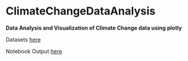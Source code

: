 # ClimateChangeDataAnalysis

__Data Analysis and Visualization of Climate Change data using plotly__

Datasets [here](https://www.kaggle.com/datasets/berkeleyearth/climate-change-earth-surface-temperature-data?resource=download)

Notebook Output [here](https://colab.research.google.com/gist/akhilgupta1093/44a0456eeee28219c70ec9fdfd17f965/climatechangebasicanalysis.ipynb#scrollTo=1gYlHRROeLNL)
